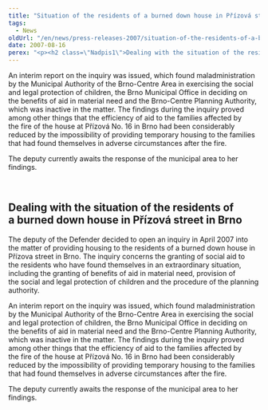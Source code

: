 ```yaml
---
title: "Situation of the residents of a burned down house in Přízová street in Brno"
tags:
  - News
oldUrl: "/en/news/press-releases-2007/situation-of-the-residents-of-a-burned-down-house-in-prizova-street-in-brno/"
date: 2007-08-16
perex: "<p><h2 class=\"Nadpis1\">Dealing with the situation of the residents of a burned down house in Přízová street in Brno</h2> <p class=\"Normln-web\">The deputy of the Defender decided to open an inquiry in April 2007 into the matter of providing housing to the residents of a burned down house in Přízova street in Brno. The inquiry concerns the granting of social aid to the residents who have found themselves in an extraordinary situation, including the granting of benefits of aid in material need, provision of the social and legal protection of children and the procedure of the planning authority.</p>"
---
```


<!-- imported from the old website -->

<p class="Normln-web">An interim report on the inquiry was issued, which found maladministration by the Municipal Authority of the Brno-Centre Area in exercising the social and legal protection of children, the Brno Municipal Office in deciding on the benefits of aid in material need and the Brno-Centre Planning Authority, which was inactive in the matter. The findings during the inquiry proved among other things that the efficiency of aid to the families affected by the fire of the house at Přízová No. 16 in Brno had been considerably reduced by the impossibility of providing temporary housing to the families that had found themselves in adverse circumstances after the fire.</p>
<p class="Normln-web">The deputy currently awaits the response of the municipal area to her findings.</p>
<p class="Normln-web"> </p>
</p>
	
<h2 class="Nadpis1">Dealing with the situation of the residents of a burned down house in Přízová street in Brno</h2>
<p class="Normln-web">The deputy of the Defender decided to open an inquiry in April 2007 into the matter of providing housing to the residents of a burned down house in Přízova street in Brno. The inquiry concerns the granting of social aid to the residents who have found themselves in an extraordinary situation, including the granting of benefits of aid in material need, provision of the social and legal protection of children and the procedure of the planning authority.</p>
<p class="Normln-web">An interim report on the inquiry was issued, which found maladministration by the Municipal Authority of the Brno-Centre Area in exercising the social and legal protection of children, the Brno Municipal Office in deciding on the benefits of aid in material need and the Brno-Centre Planning Authority, which was inactive in the matter. The findings during the inquiry proved among other things that the efficiency of aid to the families affected by the fire of the house at Přízová No. 16 in Brno had been considerably reduced by the impossibility of providing temporary housing to the families that had found themselves in adverse circumstances after the fire.</p>
<p class="Normln-web">The deputy currently awaits the response of the municipal area to her findings.</p>
<p class="Normln-web"> </p>
